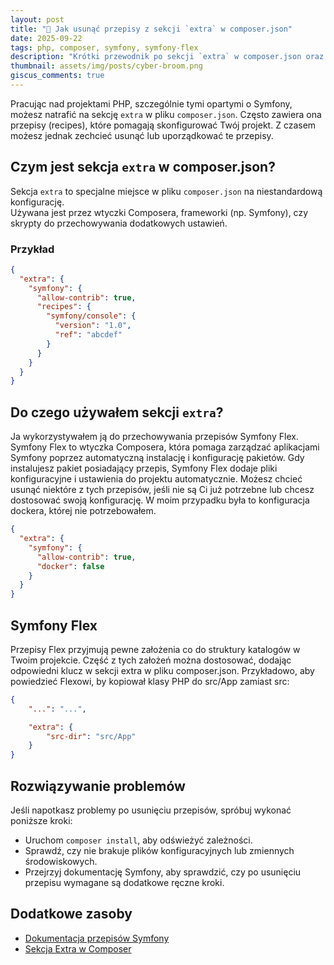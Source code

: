 ```yaml
---
layout: post
title: "🧹 Jak usunąć przepisy z sekcji `extra` w composer.json"
date: 2025-09-22
tags: php, composer, symfony, symfony-flex
description: "Krótki przewodnik po sekcji `extra` w composer.json oraz usuwaniu przepisów Symfony."
thumbnail: assets/img/posts/cyber-broom.png
giscus_comments: true
---
```


Pracując nad projektami PHP, szczególnie tymi opartymi o Symfony,
możesz natrafić na sekcję `extra` w pliku `composer.json`.
Często zawiera ona przepisy (recipes), które pomagają skonfigurować Twój projekt.
Z czasem możesz jednak zechcieć usunąć lub uporządkować te przepisy.

## Czym jest sekcja `extra` w composer.json?

Sekcja `extra` to specjalne miejsce w pliku `composer.json` na niestandardową konfigurację.  
Używana jest przez wtyczki Composera, frameworki (np. Symfony), czy skrypty do przechowywania dodatkowych ustawień.

### Przykład

```json
{
  "extra": {
    "symfony": {
      "allow-contrib": true,
      "recipes": {
        "symfony/console": {
          "version": "1.0",
          "ref": "abcdef"
        }
      }
    }
  }
}
```

## Do czego używałem sekcji `extra`?

Ja wykorzystywałem ją do przechowywania przepisów Symfony Flex.
Symfony Flex to wtyczka Composera, która pomaga zarządzać aplikacjami Symfony poprzez automatyczną instalację i konfigurację pakietów.
Gdy instalujesz pakiet posiadający przepis, Symfony Flex dodaje pliki konfiguracyjne i ustawienia do projektu automatycznie.
Możesz chcieć usunąć niektóre z tych przepisów, jeśli nie są Ci już potrzebne lub chcesz dostosować swoją konfigurację.
W moim przypadku była to konfiguracja dockera, której nie potrzebowałem.
```json
{
  "extra": {
    "symfony": {
      "allow-contrib": true,
      "docker": false
    }
  }
}
```

## Symfony Flex

Przepisy Flex przyjmują pewne założenia co do struktury katalogów w Twoim projekcie. Część z tych założeń można dostosować, dodając odpowiedni klucz w sekcji extra w pliku composer.json. Przykładowo, aby powiedzieć Flexowi, by kopiował klasy PHP do src/App zamiast src:
```json
{
    "...": "...",

    "extra": {
        "src-dir": "src/App"
    }
}
```

## Rozwiązywanie problemów

Jeśli napotkasz problemy po usunięciu przepisów, spróbuj wykonać poniższe kroki:

- Uruchom `composer install`, aby odświeżyć zależności.
- Sprawdź, czy nie brakuje plików konfiguracyjnych lub zmiennych środowiskowych.
- Przejrzyj dokumentację Symfony, aby sprawdzić, czy po usunięciu przepisu wymagane są dodatkowe ręczne kroki.

## Dodatkowe zasoby

- [Dokumentacja przepisów Symfony](https://symfony.com/doc/current/setup/flex.html)
- [Sekcja Extra w Composer](https://getcomposer.org/doc/04-schema.md#extra)
